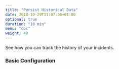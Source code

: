 ```yaml
---
title: "Persist Historical Data"
date: 2018-10-29T11:07:36+01:00
optional: true
duration: "10 min"
menu: "doc"
weight: 40
---
```


See how you can track the history of your incidents.

<!--more-->

### Basic Configuration
